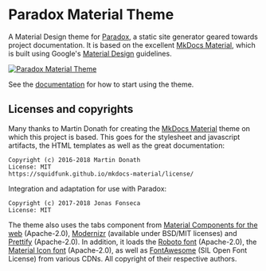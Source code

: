 # Paradox Material Theme

A Material Design theme for [Paradox], a static site generator geared
towards project documentation. It is based on the excellent [MkDocs Material], which is built
using Google's [Material Design] guidelines.

[![Paradox Material Theme](src/main/paradox/images/material.png)][Paradox Material Theme]

See the [documentation][Paradox Material Theme] for how to start using the theme.

## Licenses and copyrights

Many thanks to Martin Donath for creating the [MkDocs Material] theme on which
this project is based. This goes for the stylesheet and javascript artifacts,
the HTML templates as well as the great documentation:

    Copyright (c) 2016-2018 Martin Donath
    License: MIT
    https://squidfunk.github.io/mkdocs-material/license/

Integration and adaptation for use with Paradox:

    Copyright (c) 2017-2018 Jonas Fonseca
    License: MIT

The theme also uses the tabs component from [Material Components for the web] (Apache-2.0),
[Modernizr] (available under BSD/MIT licenses) and [Prettify] (Apache-2.0).
In addition, it loads the [Roboto font] (Apache-2.0), the [Material Icon font] (Apache-2.0),
as well as [FontAwesome] (SIL Open Font License) from various CDNs. All copyright
of their respective authors.

 [Paradox]: https://github.com/lightbend/paradox
 [Paradox Material Theme]: https://jonas.github.io/paradox-material-theme/
 [MkDocs Material]: https://github.com/squidfunk/mkdocs-material
 [Material Design]: https://material.io/guidelines/material-design/
 [FontAwesome]: http://fontawesome.io/
 [Modernizr]: https://www.modernizr.com
 [Prettify]: https://github.com/google/code-prettify
 [Roboto font]: https://github.com/google/roboto
 [Material Icon font]: https://github.com/google/material-design-icons
 [Material Components for the web]: https://github.com/material-components/material-components-web/

